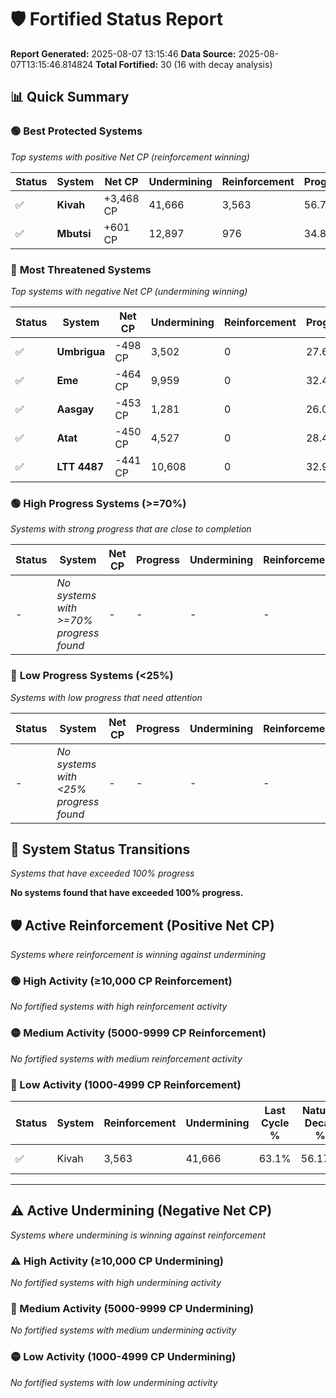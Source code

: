 # 🛡️ Fortified Status Report

**Report Generated:** 2025-08-07 13:15:46
**Data Source:** 2025-08-07T13:15:46.814824
**Total Fortified:** 30 (16 with decay analysis)

## 📊 Quick Summary

### 🟢 **Best Protected Systems**
*Top systems with positive Net CP (reinforcement winning)*

| Status | System | Net CP | Undermining | Reinforcement | Progress |
|--------|--------|--------|-------------|---------------|----------|
| ✅ | **Kivah** | +3,468 CP | 41,666 | 3,563 | 56.7% |
| ✅ | **Mbutsi** | +601 CP | 12,897 | 976 | 34.8% |

### 🔴 **Most Threatened Systems**
*Top systems with negative Net CP (undermining winning)*

| Status | System | Net CP | Undermining | Reinforcement | Progress |
|--------|--------|--------|-------------|---------------|----------|
| ✅ | **Umbrigua** | -498 CP | 3,502 | 0 | 27.6% |
| ✅ | **Eme** | -464 CP | 9,959 | 0 | 32.4% |
| ✅ | **Aasgay** | -453 CP | 1,281 | 0 | 26.0% |
| ✅ | **Atat** | -450 CP | 4,527 | 0 | 28.4% |
| ✅ | **LTT 4487** | -441 CP | 10,608 | 0 | 32.9% |

### 🟢 **High Progress Systems (>=70%)**
*Systems with strong progress that are close to completion*

| Status | System | Net CP | Progress | Undermining | Reinforcement |
|--------|--------|--------|----------|-------------|---------------|
| - | *No systems with >=70% progress found* | - | - | - | - |

### 🔴 **Low Progress Systems (<25%)**
*Systems with low progress that need attention*

| Status | System | Net CP | Progress | Undermining | Reinforcement |
|--------|--------|--------|----------|-------------|---------------|
| - | *No systems with <25% progress found* | - | - | - | - |
## 🔄 System Status Transitions
*Systems that have exceeded 100% progress*

**No systems found that have exceeded 100% progress.**

## 🛡️ Active Reinforcement (Positive Net CP)
*Systems where reinforcement is winning against undermining*

### 🟢 High Activity (≥10,000 CP Reinforcement)

*No fortified systems with high reinforcement activity*

### 🟡 Medium Activity (5000-9999 CP Reinforcement)

*No fortified systems with medium reinforcement activity*

### 🔴 Low Activity (1000-4999 CP Reinforcement)

| Status | System | Reinforcement | Undermining | Last Cycle % | Natural Decay % | Current Progress % | Current CP | Net CP | Activity |
|--------|--------|---------------|-------------|--------------|-----------------|-------------------|------------|--------|----------|
| ✅ | Kivah | 3,563 | 41,666 | 63.1% | 56.17% | 56.7% | 368,550 | +3,468 | 🔵 Low Reinforcement |


---

## ⚠️ Active Undermining (Negative Net CP)
*Systems where undermining is winning against reinforcement*

### ⚠️ High Activity (≥10,000 CP Undermining)

*No fortified systems with high undermining activity*

### 🔶 Medium Activity (5000-9999 CP Undermining)

*No fortified systems with medium undermining activity*

### 🟡 Low Activity (1000-4999 CP Undermining)

*No fortified systems with low undermining activity*
